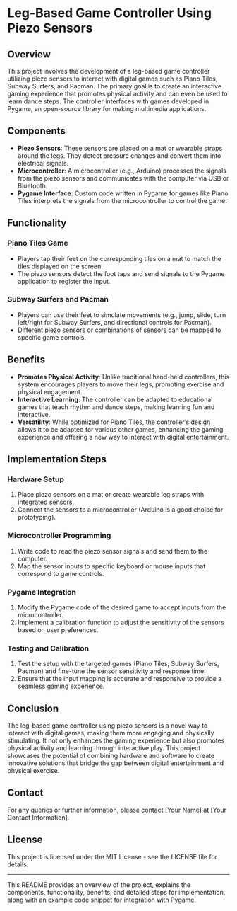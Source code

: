 # Leg-Based Game Controller Using Piezo Sensors

## Overview
This project involves the development of a leg-based game controller utilizing piezo sensors to interact with digital games such as Piano Tiles, Subway Surfers, and Pacman. The primary goal is to create an interactive gaming experience that promotes physical activity and can even be used to learn dance steps. The controller interfaces with games developed in Pygame, an open-source library for making multimedia applications.

## Components
- **Piezo Sensors**: These sensors are placed on a mat or wearable straps around the legs. They detect pressure changes and convert them into electrical signals.
- **Microcontroller**: A microcontroller (e.g., Arduino) processes the signals from the piezo sensors and communicates with the computer via USB or Bluetooth.
- **Pygame Interface**: Custom code written in Pygame for games like Piano Tiles interprets the signals from the microcontroller to control the game.

## Functionality

### Piano Tiles Game
- Players tap their feet on the corresponding tiles on a mat to match the tiles displayed on the screen.
- The piezo sensors detect the foot taps and send signals to the Pygame application to register the input.

### Subway Surfers and Pacman
- Players can use their feet to simulate movements (e.g., jump, slide, turn left/right for Subway Surfers, and directional controls for Pacman).
- Different piezo sensors or combinations of sensors can be mapped to specific game controls.

## Benefits
- **Promotes Physical Activity**: Unlike traditional hand-held controllers, this system encourages players to move their legs, promoting exercise and physical engagement.
- **Interactive Learning**: The controller can be adapted to educational games that teach rhythm and dance steps, making learning fun and interactive.
- **Versatility**: While optimized for Piano Tiles, the controller’s design allows it to be adapted for various other games, enhancing the gaming experience and offering a new way to interact with digital entertainment.

## Implementation Steps

### Hardware Setup
1. Place piezo sensors on a mat or create wearable leg straps with integrated sensors.
2. Connect the sensors to a microcontroller (Arduino is a good choice for prototyping).

### Microcontroller Programming
1. Write code to read the piezo sensor signals and send them to the computer.
2. Map the sensor inputs to specific keyboard or mouse inputs that correspond to game controls.

### Pygame Integration
1. Modify the Pygame code of the desired game to accept inputs from the microcontroller.
2. Implement a calibration function to adjust the sensitivity of the sensors based on user preferences.

### Testing and Calibration
1. Test the setup with the targeted games (Piano Tiles, Subway Surfers, Pacman) and fine-tune the sensor sensitivity and response time.
2. Ensure that the input mapping is accurate and responsive to provide a seamless gaming experience.



## Conclusion
The leg-based game controller using piezo sensors is a novel way to interact with digital games, making them more engaging and physically stimulating. It not only enhances the gaming experience but also promotes physical activity and learning through interactive play. This project showcases the potential of combining hardware and software to create innovative solutions that bridge the gap between digital entertainment and physical exercise.

## Contact
For any queries or further information, please contact [Your Name] at [Your Contact Information].

## License
This project is licensed under the MIT License - see the LICENSE file for details.

---

This README provides an overview of the project, explains the components, functionality, benefits, and detailed steps for implementation, along with an example code snippet for integration with Pygame.
